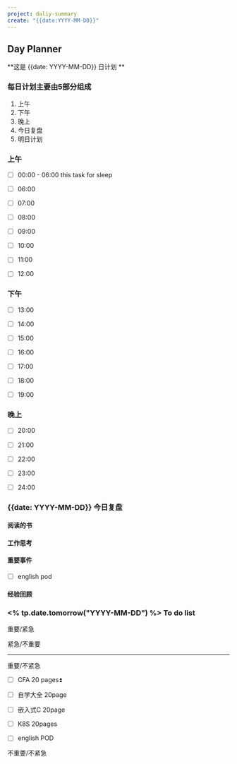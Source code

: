 ```yaml
---
project: daliy-summary
create: "{{date:YYYY-MM-DD}}"
---
```


## Day Planner
**这是 {{date: YYYY-MM-DD}} 日计划 **


### 每日计划主要由5部分组成
1. 上午
2. 下午
3. 晚上
4. 今日复盘
5. 明日计划

### 上午
- [ ] 00:00 - 06:00 this task for sleep
* [ ] 06:00  
* [ ] 07:00  
* [ ] 08:00
* [ ] 09:00
* [ ] 10:00
* [ ] 11:00 
* [ ] 12:00 




### 下午
* [ ] 13:00 
* [ ] 14:00 
* [ ] 15:00
* [ ] 16:00
* [ ] 17:00
* [ ] 18:00
* [ ] 19:00




### 晚上
* [ ] 20:00
* [ ] 21:00
* [ ] 22:00
* [ ] 23:00
* [ ] 24:00





### {{date: YYYY-MM-DD}} 今日复盘

#### 阅读的书



#### 工作思考



#### 重要事件
- [ ] english pod 


#### 经验回顾


### <% tp.date.tomorrow("YYYY-MM-DD") %> To do list

重要/紧急



紧急/不重要                                                                    



---
重要/不紧急
* [ ] CFA  20 pages⏫  
- [ ] 自学大全 20page
- [ ] 嵌入式C 20page
- [ ] K8S 20pages
- [ ] english POD


不重要/不紧急                                                                



